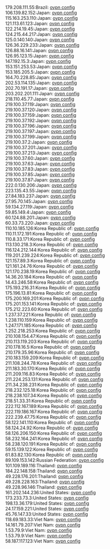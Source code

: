 179.208.111.55:Brazil: [ovpn config](vpn/179_208_111_55.ovpn)  
106.139.82.152:Japan: [ovpn config](vpn/106_139_82_152.ovpn)  
115.163.253.110:Japan: [ovpn config](vpn/115_163_253_110.ovpn)  
121.113.61.123:Japan: [ovpn config](vpn/121_113_61_123.ovpn)  
122.214.19.45:Japan: [ovpn config](vpn/122_214_19_45.ovpn)  
124.215.44.217:Japan: [ovpn config](vpn/124_215_44_217.ovpn)  
125.0.140.140:Japan: [ovpn config](vpn/125_0_140_140.ovpn)  
126.36.229.233:Japan: [ovpn config](vpn/126_36_229_233.ovpn)  
126.88.16.141:Japan: [ovpn config](vpn/126_88_16_141.ovpn)  
126.95.123.15:Japan: [ovpn config](vpn/126_95_123_15.ovpn)  
147.192.15.3:Japan: [ovpn config](vpn/147_192_15_3.ovpn)  
153.151.253.53:Japan: [ovpn config](vpn/153_151_253_53.ovpn)  
153.185.205.5:Japan: [ovpn config](vpn/153_185_205_5.ovpn)  
164.70.228.85:Japan: [ovpn config](vpn/164_70_228_85.ovpn)  
202.53.114.135:Japan: [ovpn config](vpn/202_53_114_135.ovpn)  
202.70.191.17:Japan: [ovpn config](vpn/202_70_191_17.ovpn)  
203.202.201.111:Japan: [ovpn config](vpn/203_202_201_111.ovpn)  
218.110.45.77:Japan: [ovpn config](vpn/218_110_45_77.ovpn)  
219.100.37.119:Japan: [ovpn config](vpn/219_100_37_119.ovpn)  
219.100.37.120:Japan: [ovpn config](vpn/219_100_37_120.ovpn)  
219.100.37.159:Japan: [ovpn config](vpn/219_100_37_159.ovpn)  
219.100.37.192:Japan: [ovpn config](vpn/219_100_37_192.ovpn)  
219.100.37.196:Japan: [ovpn config](vpn/219_100_37_196.ovpn)  
219.100.37.197:Japan: [ovpn config](vpn/219_100_37_197.ovpn)  
219.100.37.199:Japan: [ovpn config](vpn/219_100_37_199.ovpn)  
219.100.37.2:Japan: [ovpn config](vpn/219_100_37_2.ovpn)  
219.100.37.201:Japan: [ovpn config](vpn/219_100_37_201.ovpn)  
219.100.37.213:Japan: [ovpn config](vpn/219_100_37_213.ovpn)  
219.100.37.60:Japan: [ovpn config](vpn/219_100_37_60.ovpn)  
219.100.37.63:Japan: [ovpn config](vpn/219_100_37_63.ovpn)  
219.100.37.83:Japan: [ovpn config](vpn/219_100_37_83.ovpn)  
219.100.37.85:Japan: [ovpn config](vpn/219_100_37_85.ovpn)  
219.100.37.87:Japan: [ovpn config](vpn/219_100_37_87.ovpn)  
222.0.130.206:Japan: [ovpn config](vpn/222_0_130_206.ovpn)  
223.135.43.55:Japan: [ovpn config](vpn/223_135_43_55.ovpn)  
27.84.183.237:Japan: [ovpn config](vpn/27_84_183_237.ovpn)  
27.95.70.145:Japan: [ovpn config](vpn/27_95_70_145.ovpn)  
59.134.27.119:Japan: [ovpn config](vpn/59_134_27_119.ovpn)  
59.85.149.4:Japan: [ovpn config](vpn/59_85_149_4.ovpn)  
60.124.88.201:Japan: [ovpn config](vpn/60_124_88_201.ovpn)  
60.33.73.220:Japan: [ovpn config](vpn/60_33_73_220.ovpn)  
110.10.185.126:Korea Republic of: [ovpn config](vpn/110_10_185_126.ovpn)  
110.11.172.191:Korea Republic of: [ovpn config](vpn/110_11_172_191.ovpn)  
110.8.33.171:Korea Republic of: [ovpn config](vpn/110_8_33_171.ovpn)  
113.130.218.3:Korea Republic of: [ovpn config](vpn/113_130_218_3.ovpn)  
116.124.212.144:Korea Republic of: [ovpn config](vpn/116_124_212_144.ovpn)  
119.201.239.224:Korea Republic of: [ovpn config](vpn/119_201_239_224.ovpn)  
121.157.89.3:Korea Republic of: [ovpn config](vpn/121_157_89_3.ovpn)  
121.161.24.76:Korea Republic of: [ovpn config](vpn/121_161_24_76.ovpn)  
121.170.238.19:Korea Republic of: [ovpn config](vpn/121_170_238_19.ovpn)  
14.36.20.184:Korea Republic of: [ovpn config](vpn/14_36_20_184.ovpn)  
14.43.246.58:Korea Republic of: [ovpn config](vpn/14_43_246_58.ovpn)  
175.193.216.31:Korea Republic of: [ovpn config](vpn/175_193_216_31.ovpn)  
175.196.13.81:Korea Republic of: [ovpn config](vpn/175_196_13_81.ovpn)  
175.200.169.201:Korea Republic of: [ovpn config](vpn/175_200_169_201.ovpn)  
175.201.153.141:Korea Republic of: [ovpn config](vpn/175_201_153_141.ovpn)  
175.212.223.60:Korea Republic of: [ovpn config](vpn/175_212_223_60.ovpn)  
1.237.37.221:Korea Republic of: [ovpn config](vpn/1_237_37_221.ovpn)  
1.238.110.159:Korea Republic of: [ovpn config](vpn/1_238_110_159.ovpn)  
1.247.171.185:Korea Republic of: [ovpn config](vpn/1_247_171_185.ovpn)  
1.252.218.253:Korea Republic of: [ovpn config](vpn/1_252_218_253.ovpn)  
210.108.154.47:Korea Republic of: [ovpn config](vpn/210_108_154_47.ovpn)  
210.113.119.203:Korea Republic of: [ovpn config](vpn/210_113_119_203.ovpn)  
210.178.16.5:Korea Republic of: [ovpn config](vpn/210_178_16_5.ovpn)  
210.179.35.96:Korea Republic of: [ovpn config](vpn/210_179_35_96.ovpn)  
210.183.159.209:Korea Republic of: [ovpn config](vpn/210_183_159_209.ovpn)  
211.108.244.78:Korea Republic of: [ovpn config](vpn/211_108_244_78.ovpn)  
211.183.30.170:Korea Republic of: [ovpn config](vpn/211_183_30_170.ovpn)  
211.209.116.83:Korea Republic of: [ovpn config](vpn/211_209_116_83.ovpn)  
211.224.253.131:Korea Republic of: [ovpn config](vpn/211_224_253_131.ovpn)  
211.34.238.231:Korea Republic of: [ovpn config](vpn/211_34_238_231.ovpn)  
218.232.125.18:Korea Republic of: [ovpn config](vpn/218_232_125_18.ovpn)  
218.238.107.34:Korea Republic of: [ovpn config](vpn/218_238_107_34.ovpn)  
218.51.33.31:Korea Republic of: [ovpn config](vpn/218_51_33_31.ovpn)  
222.112.167.189:Korea Republic of: [ovpn config](vpn/222_112_167_189.ovpn)  
222.119.186.167:Korea Republic of: [ovpn config](vpn/222_119_186_167.ovpn)  
222.239.47.75:Korea Republic of: [ovpn config](vpn/222_239_47_75.ovpn)  
58.122.141.110:Korea Republic of: [ovpn config](vpn/58_122_141_110.ovpn)  
58.124.24.92:Korea Republic of: [ovpn config](vpn/58_124_24_92.ovpn)  
58.126.206.150:Korea Republic of: [ovpn config](vpn/58_126_206_150.ovpn)  
58.232.164.241:Korea Republic of: [ovpn config](vpn/58_232_164_241.ovpn)  
58.238.120.191:Korea Republic of: [ovpn config](vpn/58_238_120_191.ovpn)  
59.15.139.122:Korea Republic of: [ovpn config](vpn/59_15_139_122.ovpn)  
61.83.82.130:Korea Republic of: [ovpn config](vpn/61_83_82_130.ovpn)  
89.109.153.142:Russian Federation: [ovpn config](vpn/89_109_153_142.ovpn)  
101.109.189.116:Thailand: [ovpn config](vpn/101_109_189_116.ovpn)  
184.22.148.158:Thailand: [ovpn config](vpn/184_22_148_158.ovpn)  
49.228.176.201:Thailand: [ovpn config](vpn/49_228_176_201.ovpn)  
49.228.228.163:Thailand: [ovpn config](vpn/49_228_228_163.ovpn)  
49.228.96.146:Thailand: [ovpn config](vpn/49_228_96_146.ovpn)  
161.202.144.236:United States: [ovpn config](vpn/161_202_144_236.ovpn)  
173.233.73.3:United States: [ovpn config](vpn/173_233_73_3.ovpn)  
198.13.36.179:United States: [ovpn config](vpn/198_13_36_179.ovpn)  
24.17.159.221:United States: [ovpn config](vpn/24_17_159_221.ovpn)  
45.76.147.33:United States: [ovpn config](vpn/45_76_147_33.ovpn)  
118.69.183.33:Viet Nam: [ovpn config](vpn/118_69_183_33.ovpn)  
14.161.79.207:Viet Nam: [ovpn config](vpn/14_161_79_207.ovpn)  
1.53.79.9:Viet Nam: [ovpn config](vpn/1_53_79_9.ovpn)  
1.53.79.9:Viet Nam: [ovpn config](vpn/1_53_79_9.ovpn)  
58.187.117.123:Viet Nam: [ovpn config](vpn/58_187_117_123.ovpn)  
